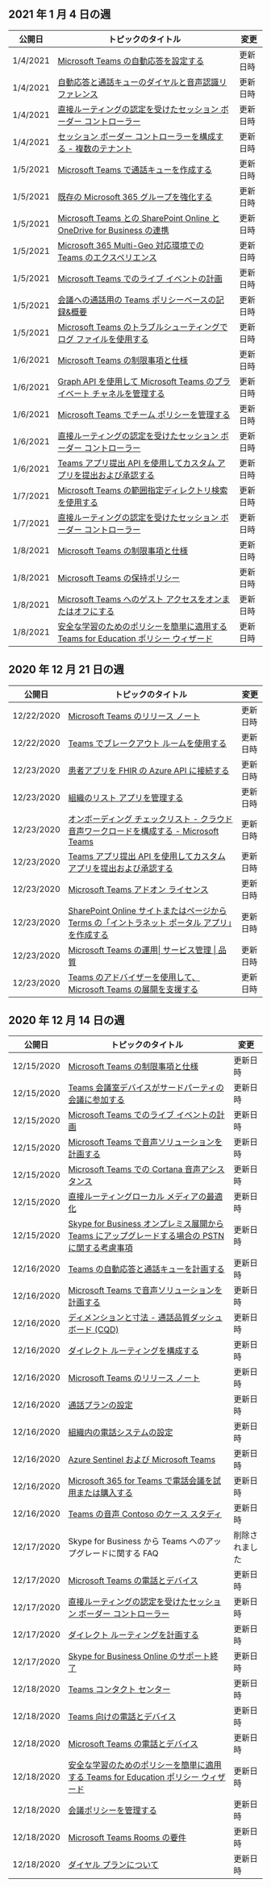 <!-- This file is generated automatically each week. Changes made to this file will be overwritten.-->




## <a name="week-of-january-04-2021"></a>2021 年 1 月 4 日の週


| 公開日 |トピックのタイトル | 変更 |
|------|------------|--------|
| 1/4/2021 | [Microsoft Teams の自動応答を設定する](/MicrosoftTeams/create-a-phone-system-auto-attendant) | 更新日時 |
| 1/4/2021 | [自動応答と通話キューのダイヤルと音声認識リファレンス](/MicrosoftTeams/dial-voice-reference) | 更新日時 |
| 1/4/2021 | [直接ルーティングの認定を受けたセッション ボーダー コントローラー](/MicrosoftTeams/direct-routing-border-controllers) | 更新日時 |
| 1/4/2021 | [セッション ボーダー コントローラーを構成する - 複数のテナント](/MicrosoftTeams/direct-routing-sbc-multiple-tenants) | 更新日時 |
| 1/5/2021 | [Microsoft Teams で通話キューを作成する](/MicrosoftTeams/create-a-phone-system-call-queue) | 更新日時 |
| 1/5/2021 | [既存の Microsoft 365 グループを強化する](/MicrosoftTeams/enhance-office-365-groups) | 更新日時 |
| 1/5/2021 | [Microsoft Teams との SharePoint Online と OneDrive for Business の連携](/MicrosoftTeams/sharepoint-onedrive-interact) | 更新日時 |
| 1/5/2021 | [Microsoft 365 Multi-Geo 対応環境での Teams のエクスペリエンス](/MicrosoftTeams/teams-experience-o365odb-spo-multi-geo) | 更新日時 |
| 1/5/2021 | [Microsoft Teams でのライブ イベントの計画](/MicrosoftTeams/teams-live-events/plan-for-teams-live-events) | 更新日時 |
| 1/5/2021 | [会議への通話用の Teams ポリシーベースの記録&概要](/MicrosoftTeams/teams-recording-policy) | 更新日時 |
| 1/5/2021 | [Microsoft Teams のトラブルシューティングでログ ファイルを使用する](/MicrosoftTeams/log-files) | 更新日時 |
| 1/6/2021 | [Microsoft Teams の制限事項と仕様](/MicrosoftTeams/limits-specifications-teams) | 更新日時 |
| 1/6/2021 | [Graph API を使用して Microsoft Teams のプライベート チャネルを管理する](/MicrosoftTeams/private-channels-life-cycle-management) | 更新日時 |
| 1/6/2021 | [Microsoft Teams でチーム ポリシーを管理する](/MicrosoftTeams/teams-policies) | 更新日時 |
| 1/6/2021 | [直接ルーティングの認定を受けたセッション ボーダー コントローラー](/MicrosoftTeams/direct-routing-border-controllers) | 更新日時 |
| 1/6/2021 | [Teams アプリ提出 API を使用してカスタム アプリを提出および承認する](/MicrosoftTeams/submit-approve-custom-apps) | 更新日時 |
| 1/7/2021 | [Microsoft Teams の範囲指定ディレクトリ検索を使用する](/MicrosoftTeams/teams-scoped-directory-search) | 更新日時 |
| 1/7/2021 | [直接ルーティングの認定を受けたセッション ボーダー コントローラー](/MicrosoftTeams/direct-routing-border-controllers) | 更新日時 |
| 1/8/2021 | [Microsoft Teams の制限事項と仕様](/MicrosoftTeams/limits-specifications-teams) | 更新日時 |
| 1/8/2021 | [Microsoft Teams の保持ポリシー](/MicrosoftTeams/retention-policies) | 更新日時 |
| 1/8/2021 | [Microsoft Teams へのゲスト アクセスをオンまたはオフにする](/MicrosoftTeams/set-up-guests) | 更新日時 |
| 1/8/2021 | [安全な学習のためのポリシーを簡単に適用する Teams for Education ポリシー ウィザード](/MicrosoftTeams/easy-policy-setup-edu) | 更新日時 |


## <a name="week-of-december-21-2020"></a>2020 年 12 月 21 日の週


| 公開日 |トピックのタイトル | 変更 |
|------|------------|--------|
| 12/22/2020 | [Microsoft Teams のリリース ノート](/MicrosoftTeams/release-notes/release-notes) | 更新日時 |
| 12/22/2020 | [Teams でブレークアウト ルームを使用する](/MicrosoftTeams/using-breakout-rooms) | 更新日時 |
| 12/23/2020 | [患者アプリを FHIR の Azure API に接続する](/MicrosoftTeams/expand-teams-across-your-org/healthcare/patients-app-connect-azure-api-fhir) | 更新日時 |
| 12/23/2020 | [組織のリスト アプリを管理する](/MicrosoftTeams/manage-lists-app) | 更新日時 |
| 12/23/2020 | [オンボーディング チェックリスト - クラウド音声ワークロードを構成する - Microsoft Teams](/MicrosoftTeams/onboarding-checklist-configure-cloud-voice-workloads-in-microsoft-teams) | 更新日時 |
| 12/23/2020 | [Teams アプリ提出 API を使用してカスタム アプリを提出および承認する](/MicrosoftTeams/submit-approve-custom-apps) | 更新日時 |
| 12/23/2020 | [Microsoft Teams アドオン ライセンス](/MicrosoftTeams/teams-add-on-licensing/microsoft-teams-add-on-licensing) | 更新日時 |
| 12/23/2020 | [SharePoint Online サイトまたはページから Terms の「イントラネット ポータル アプリ」を作成する](/MicrosoftTeams/teams-standalone-static-tabs-using-spo-sites) | 更新日時 |
| 12/23/2020 | [Microsoft Teams の運用\| サービス管理 \| 品質](/MicrosoftTeams/upgrade-operate-my-service) | 更新日時 |
| 12/23/2020 | [Teams のアドバイザーを使用して、Microsoft Teams の展開を支援する](/MicrosoftTeams/use-advisor-teams-roll-out) | 更新日時 |


## <a name="week-of-december-14-2020"></a>2020 年 12 月 14 日の週


| 公開日 |トピックのタイトル | 変更 |
|------|------------|--------|
| 12/15/2020 | [Microsoft Teams の制限事項と仕様](/MicrosoftTeams/limits-specifications-teams) | 更新日時 |
| 12/15/2020 | [Teams 会議室デバイスがサードパーティの会議に参加する](/MicrosoftTeams/rooms/third-party-join) | 更新日時 |
| 12/15/2020 | [Microsoft Teams でのライブ イベントの計画](/MicrosoftTeams/teams-live-events/plan-for-teams-live-events) | 更新日時 |
| 12/15/2020 | [Microsoft Teams で音声ソリューションを計画する](/MicrosoftTeams/cloud-voice-landing-page) | 更新日時 |
| 12/15/2020 | [Microsoft Teams での Cortana 音声アシスタンス](/MicrosoftTeams/cortana-in-teams) | 更新日時 |
| 12/15/2020 | [直接ルーティングローカル メディアの最適化](/MicrosoftTeams/direct-routing-media-optimization) | 更新日時 |
| 12/15/2020 | [Skype for Business オンプレミス展開から Teams にアップグレードする場合の PSTN に関する考慮事項](/MicrosoftTeams/upgrade-to-teams-on-prem-pstn-considerations) | 更新日時 |
| 12/16/2020 | [Teams の自動応答と通話キューを計画する](/MicrosoftTeams/plan-auto-attendant-call-queue) | 更新日時 |
| 12/16/2020 | [Microsoft Teams で音声ソリューションを計画する](/MicrosoftTeams/cloud-voice-landing-page) | 更新日時 |
| 12/16/2020 | [ディメンションと寸法 - 通話品質ダッシュボード (CQD)](/MicrosoftTeams/dimensions-and-measures-available-in-call-quality-dashboard) | 更新日時 |
| 12/16/2020 | [ダイレクト ルーティングを構成する](/MicrosoftTeams/direct-routing-configure) | 更新日時 |
| 12/16/2020 | [Microsoft Teams のリリース ノート](/MicrosoftTeams/release-notes/release-notes) | 更新日時 |
| 12/16/2020 | [通話プランの設定](/MicrosoftTeams/set-up-calling-plans) | 更新日時 |
| 12/16/2020 | [組織内の電話システムの設定](/MicrosoftTeams/setting-up-your-phone-system) | 更新日時 |
| 12/16/2020 | [Azure Sentinel および Microsoft Teams](/MicrosoftTeams/teams-sentinel-guide) | 更新日時 |
| 12/16/2020 | [Microsoft 365 for Teams で電話会議を試用または購入する](/MicrosoftTeams/try-or-purchase-audio-conferencing-in-office-365-for-teams) | 更新日時 |
| 12/16/2020 | [Teams の音声 Contoso のケース スタディ](/MicrosoftTeams/voice-case-study-overview) | 更新日時 |
| 12/17/2020 | Skype for Business から Teams へのアップグレードに関する FAQ | 削除されました |
| 12/17/2020 | [Microsoft Teams の電話とデバイス](/MicrosoftTeams/devices/usb-devices) | 更新日時 |
| 12/17/2020 | [直接ルーティングの認定を受けたセッション ボーダー コントローラー](/MicrosoftTeams/direct-routing-border-controllers) | 更新日時 |
| 12/17/2020 | [ダイレクト ルーティングを計画する](/MicrosoftTeams/direct-routing-plan) | 更新日時 |
| 12/17/2020 | [Skype for Business Online のサポート終了](/MicrosoftTeams/skype-for-business-online-retirement) | 更新日時 |
| 12/18/2020 | [Teams コンタクト センター](/MicrosoftTeams/teams-contact-center) | 更新日時 |
| 12/18/2020 | [Teams 向けの電話とデバイス](/MicrosoftTeams/devices/teams-ip-phones) | 更新日時 |
| 12/18/2020 | [Microsoft Teams の電話とデバイス](/MicrosoftTeams/devices/usb-devices) | 更新日時 |
| 12/18/2020 | [安全な学習のためのポリシーを簡単に適用する Teams for Education ポリシー ウィザード](/MicrosoftTeams/easy-policy-setup-edu) | 更新日時 |
| 12/18/2020 | [会議ポリシーを管理する](/MicrosoftTeams/meeting-policies-in-teams) | 更新日時 |
| 12/18/2020 | [Microsoft Teams Rooms の要件](/MicrosoftTeams/rooms/requirements) | 更新日時 |
| 12/18/2020 | [ダイヤル プランについて](/MicrosoftTeams/what-are-dial-plans) | 更新日時 |
